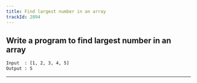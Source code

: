 ```yaml
---
title: Find largest number in an array
trackId: 2894
---
```


## Write a program to find largest number in an array

```txt
Input  : [1, 2, 3, 4, 5]
Output : 5
```

---
